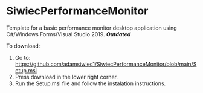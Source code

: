 # SiwiecPerformanceMonitor
Template for a basic performance monitor desktop application using C#/Windows Forms/Visual Studio 2019.
***Outdated***


To download:

1. Go to: https://github.com/adamsiwiec1/SiwiecPerformanceMonitor/blob/main/Setup.msi
2. Press download in the lower right corner.
3. Run the Setup.msi file and follow the instalation instructions. 
